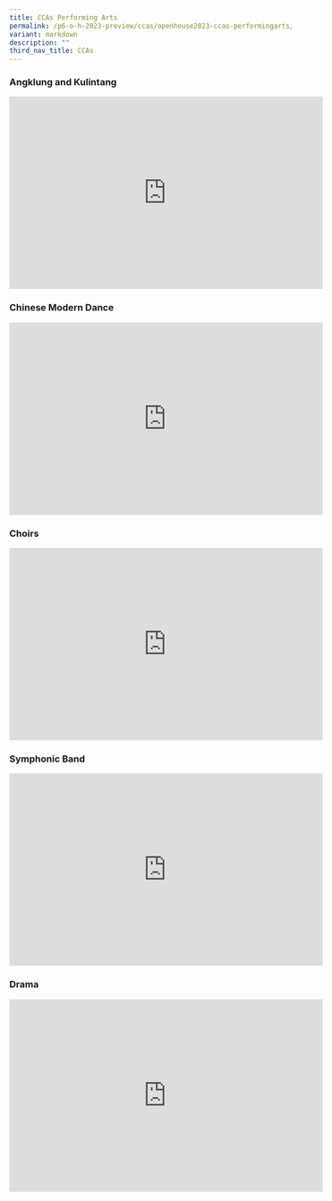 ```yaml
---
title: CCAs Performing Arts
permalink: /p6-o-h-2023-preview/ccas/openhouse2023-ccas-performingarts/
variant: markdown
description: ""
third_nav_title: CCAs
---
```

### Angklung and Kulintang
<iframe allowfullscreen="true" height="344" width="560" frameborder="0" src="https://docs.google.com/presentation/d/e/2PACX-1vTOlhYX-xUQfkBf-AA3PgohkRBx8wEcm3dkhxOMgRYzhByIOpTPFXr-z08umfI0Ex5xUaqV1CLaaQeC/embed?start=false&amp;loop=false&amp;delayms=3000"></iframe>


### Chinese Modern Dance
<iframe allowfullscreen="true" height="344" width="560" frameborder="0" src="https://docs.google.com/presentation/d/e/2PACX-1vQEnLPUwcINEUXRfsT6hvGeqlGvz2S_HJtvoLn7MbXq-sLsoTTRxuYFQbjspzA8qAZUT2oMPqDHrTBK/embed?start=false&amp;loop=false&amp;delayms=3000"></iframe>


### Choirs
<iframe allowfullscreen="true" height="344" width="560" frameborder="0" src="https://docs.google.com/presentation/d/e/2PACX-1vR100apzgb4gu73qHffIbh0jGZ0JVkJbw-UqEFd6kkpt2ZXUUbjyhSb4n4eY-tlmJPBuiuUiba_r7XX/embed?start=false&amp;loop=false&amp;delayms=3000"></iframe>


### Symphonic Band
<iframe allowfullscreen="true" height="344" width="560" frameborder="0" src="https://docs.google.com/presentation/d/e/2PACX-1vS7WVxeLb0zFyjbrVdTxG0MOkzNzdk8avxh5KZiPrGT0elep-kzScwZQliXQHf1xKsC-xg6o9YjaGNw/embed?start=false&amp;loop=false&amp;delayms=3000"></iframe>


### Drama
<iframe allowfullscreen="true" height="344" width="560" frameborder="0" src="https://docs.google.com/presentation/d/e/2PACX-1vRCJ__9Mmq4BW41Ylxfd7HpyG4sTomdOS7ceC8yL0RqA5MCNGA2lfy-XGqruhBiiPllIgqSItoEPuRz/embed?start=false&amp;loop=false&amp;delayms=3000"></iframe>
